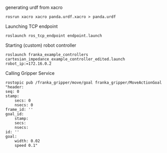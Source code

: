 generating urdf from xacro

	rosrun xacro xacro panda.urdf.xacro > panda.urdf

Launching TCP endpoint

	roslaunch ros_tcp_endpoint endpoint.launch
	
Starting (custom) robot controller

	roslaunch franka_example_controllers cartesian_impedance_example_controller_edited.launch robot_ip:=172.16.0.2

Calling Gripper Service

	rostopic pub /franka_gripper/move/goal franka_gripper/MoveActionGoal "header: 
	seq: 0
	stamp:
		secs: 0
		nsecs: 0
	frame_id: ''
	goal_id:
		stamp:
		secs:
		nsecs:
	id: ''
	goal:
		width: 0.02
		speed 0.1" 
